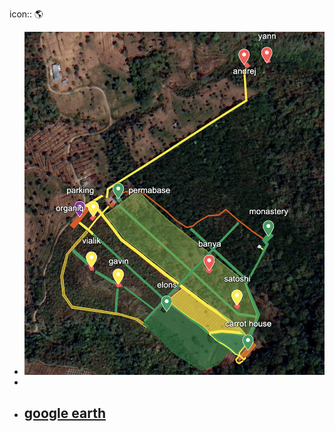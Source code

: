 icon:: 🌎

- ![image.png](../assets/image_1725853719659_0.png)
-
- ## [google earth](https://earth.google.com/web/@-8.29995763,115.0914202,1372.58716927a,1049.42403314d,35y,82.53353758h,80.82483987t,0r/data=CgRCAggBMigKJgokCiAxdHhaaW9RS0JCdk9kbW94MUhhZDVhSS1aejRrVUVKSSACOgMKATBKBwiNm9NKEAE)